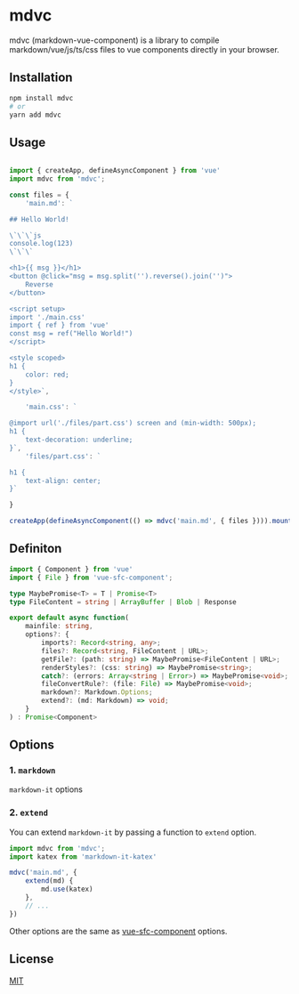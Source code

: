 # mdvc

mdvc (markdown-vue-component) is a library to compile markdown/vue/js/ts/css files to vue components directly in your browser.

## Installation

```bash
npm install mdvc
# or
yarn add mdvc
```

## Usage

```js

import { createApp, defineAsyncComponent } from 'vue'
import mdvc from 'mdvc';

const files = {
    'main.md': `

## Hello World!

\`\`\`js
console.log(123)
\`\`\`

<h1>{{ msg }}</h1>
<button @click="msg = msg.split('').reverse().join('')">
    Reverse
</button>

<script setup>
import './main.css'
import { ref } from 'vue'
const msg = ref("Hello World!")
</script>

<style scoped>
h1 {
    color: red;
}
</style>`,

    'main.css': `

@import url('./files/part.css') screen and (min-width: 500px);
h1 {
    text-decoration: underline;
}`,
    'files/part.css': `

h1 {
    text-align: center;
}`

}

createApp(defineAsyncComponent(() => mdvc('main.md', { files }))).mount('#app')

```

## Definiton

```ts
import { Component } from 'vue'
import { File } from 'vue-sfc-component';

type MaybePromise<T> = T | Promise<T>
type FileContent = string | ArrayBuffer | Blob | Response

export default async function(
    mainfile: string,
    options?: {
        imports?: Record<string, any>;
        files?: Record<string, FileContent | URL>;
        getFile?: (path: string) => MaybePromise<FileContent | URL>;
        renderStyles?: (css: string) => MaybePromise<string>;
        catch?: (errors: Array<string | Error>) => MaybePromise<void>;
        fileConvertRule?: (file: File) => MaybePromise<void>;
        markdown?: Markdown.Options;
        extend?: (md: Markdown) => void;
    }
) : Promise<Component>
```

## Options

### 1. `markdown`

`markdown-it` options

### 2. `extend`

You can extend `markdown-it` by passing a function to `extend` option.

```js
import mdvc from 'mdvc';
import katex from 'markdown-it-katex'

mdvc('main.md', {
    extend(md) {
        md.use(katex)
    },
    // ...
})
```

Other options are the same as [vue-sfc-component](https://github.com/YouXam/vue-sfc-component) options.

## License

[MIT](LICENSE)